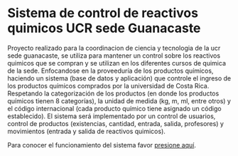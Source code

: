 # Sistema de control de reactivos quimicos UCR sede Guanacaste
Proyecto realizado para la coordinacion de ciencia y tecnologia de la ucr sede guanacaste, se utiliza para mantener un control sobre 
los reactivos quimicos que se compran y se utilizan en los diferentes cursos de quimica de la sede.
Enfocandose en la proveeduría de los productos químicos, haciendo un sistema (base de datos y aplicación) que controle el ingreso de los productos químicos comprados por la universidad de Costa Rica.
Respetando la categorización de los productos (en donde los productos químicos tienen 8 categorías), la unidad de medida (kg, m, ml, entre otros) y el código internacional (cada producto químico tiene asignado un código establecido).
El sistema será implementado por un control de usuarios, control de productos (existencias, cantidad, entrada, salida, profesores) y movimientos (entrada y salida de reactivos quimicos). 


Para conocer el funcionamiento del sistema favor <a href="https://github.com/AlejandroBaltodano/ControlReactivosQuimicos/blob/master/Manual%20Sistema%20Control%20de%20Reactivos%20Qu%C3%ADmicos%20UCR%20sede%20Guanacaste.pdf">presione aquí</a>.
